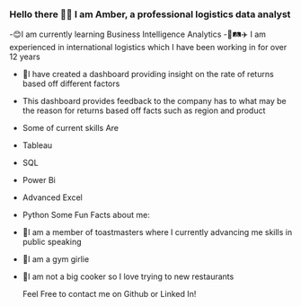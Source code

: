 ### Hello there 👋🏽 I am Amber, a professional logistics data analyst

-😊I am currently learning Business Intelligence Analytics
-🚄🛤️✈️ I am experienced in international logistics which I have been working in for over 12 years
- 🦾I have created a dashboard providing insight on the rate of returns based off different factors
- This  dashboard provides feedback to the company has to what may be the reason for returns based off facts such as region and product
- Some of current skills Are
- Tableau
- SQL
- Power Bi
- Advanced Excel
- Python 
Some Fun Facts about me:
- 🦋I am a member of toastmasters where I currently advancing me skills in public speaking
- 🤸I am a gym girlie
- 🤭I am not a big cooker so I love trying to new restaurants

  Feel Free to contact me on Github or Linked In! 
